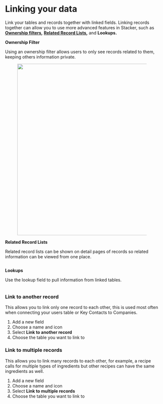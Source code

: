 # Linking your data

Link your tables and records together with linked fields. Linking records together can allow you to use more advanced features in Stacker, such as [**Ownership filters**](https://docs.stackerhq.com/stacker/security/add-user-permissions/create-or-edit-a-permission-rule/ownership-filter)**,** [**Related Record Lists**](https://docs.stackerhq.com/stacker/data-management/edit-your-data-in-the-data-grid/broken-reference)**,** and **Lookups.**&#x20;

**Ownership Filter**

Using an ownership filter allows users to only see records related to them, keeping others information private.&#x20;

<figure><img src="https://3670244749-files.gitbook.io/~/files/v0/b/gitbook-x-prod.appspot.com/o/spaces%2F6QaGf7ZvNU2Re8mlQTaJ%2Fuploads%2FuLnEYjkA6gzGmEbr5410%2FCleanShot%202024-11-20%20at%2014.14.18%402x.png?alt=media&#x26;token=f897690b-cf26-43c6-a79b-2c2d75b38af1" alt="" width="563"><figcaption></figcaption></figure>

**Related Record Lists**

Related record lists can be shown on detail pages of records so related information can be viewed from one place.&#x20;

<figure><img src="https://3670244749-files.gitbook.io/~/files/v0/b/gitbook-x-prod.appspot.com/o/spaces%2F6QaGf7ZvNU2Re8mlQTaJ%2Fuploads%2FjB6Lar74khc0tfwfr5YP%2FCleanShot%202024-11-20%20at%2014.12.45%402x.png?alt=media&#x26;token=d1f6dc02-2e26-459c-83a0-48dfc38023b0" alt=""><figcaption></figcaption></figure>

**Lookups**

Use the lookup field to pull information from linked tables.&#x20;

<figure><img src="https://3670244749-files.gitbook.io/~/files/v0/b/gitbook-x-prod.appspot.com/o/spaces%2F6QaGf7ZvNU2Re8mlQTaJ%2Fuploads%2FwObk5QuNlGRsKrKQuT8N%2FCleanShot%202024-11-20%20at%2014.13.39%402x.png?alt=media&#x26;token=6b731f8b-bb79-4495-b6f7-94d62f0b2250" alt=""><figcaption></figcaption></figure>

### Link to another record&#x20;

This allows you to link only one record to each other, this is used most often when connecting your users table or Key Contacts to Companies.&#x20;

1. Add a new field&#x20;
2. Choose a name and icon
3. Select **Link to another record**
4. Choose the table you want to link to

### Link to multiple records

This allows you to link many records to each other, for example, a recipe calls for multiple types of ingredients but other recipes can have the same ingredients as well.&#x20;

1. Add a new field&#x20;
2. Choose a name and icon
3. Select **Link to multiple records**
4. Choose the table you want to link to
